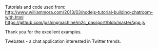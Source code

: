 Tutorials and code used from:
http://www.williammora.com/2013/03/nodejs-tutorial-building-chatroom-with.html
https://github.com/joshingmachine/m2c_passport/blob/master/app.js

Thank you for the excellent examples.

Twebates - a chat application interested in Twitter trends.





